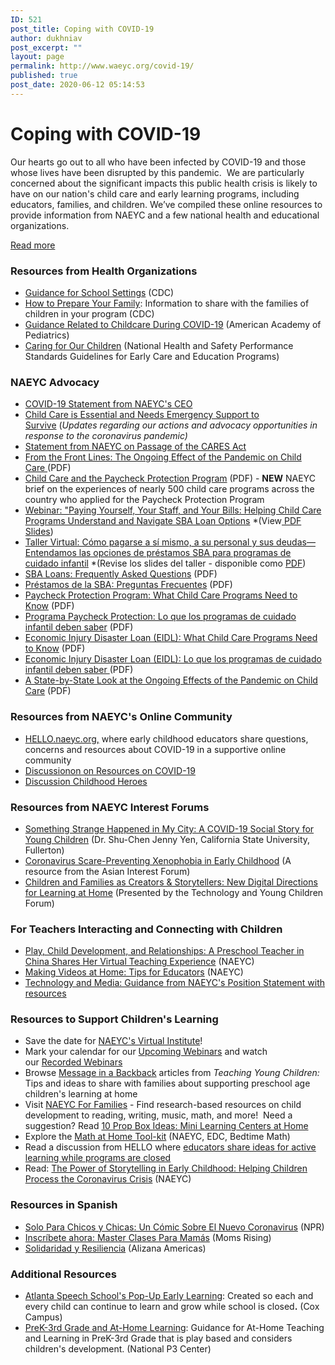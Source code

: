 ```yaml
---
ID: 521
post_title: Coping with COVID-19
author: dukhniav
post_excerpt: ""
layout: page
permalink: http://www.waeyc.org/covid-19/
published: true
post_date: 2020-06-12 05:14:53
---
```

<h1>Coping with COVID-19</h1>		
		<p>Our hearts go out to all who have been infected by COVID-19 and those whose lives have been disrupted by this pandemic.  We are particularly concerned about the significant impacts this public health crisis is likely to have on our nation's child care and early learning programs, including educators, families, and children. We’ve compiled these online resources to provide information from NAEYC and a few national health and educational organizations.</p>		
		<a href="https://www.naeyc.org/resources/topics/covid-19" data-text="Learn more on NAEYC">
				Read more
		</a>
		<h3 dir="ltr">Resources from Health Organizations</h3><ul><li><a href="https://www.cdc.gov/coronavirus/2019-ncov/community/schools-childcare/index.html">Guidance for School Settings</a> (CDC)</li><li><a href="https://www.cdc.gov/coronavirus/2019-ncov/prepare/index.html">How to Prepare Your Family</a>: Information to share with the families of children in your program (CDC)</li><li><a href="https://services.aap.org/en/pages/2019-novel-coronavirus-covid-19-infections/guidance-related-to-childcare-during-covid-19/">Guidance Related to Childcare During COVID-19</a> (American Academy of Pediatrics)</li><li><a href="https://nrckids.org/CFOC" target="_blank" rel="noopener noreferrer">Caring for Our Children</a> (National Health and Safety Performance Standards Guidelines for Early Care and Education Programs)</li></ul><h3 dir="ltr">NAEYC Advocacy</h3><ul dir="ltr"><li><a href="https://www.naeyc.org/resources/blog/naeyc-covid-19-statement">COVID-19 Statement from NAEYC's CEO</a></li><li><a href="https://www.naeyc.org/resources/blog/child-care-needs-emergency-support">Child Care is Essential and Needs Emergency Support to Survive</a> (<em>Updates regarding our actions and advocacy opportunities in response to the coronavirus pandemic)</em></li><li><a href="https://www.naeyc.org/resources/blog/statement-passage-cares-act">Statement from NAEYC on Passage of the CARES Act</a> </li><li><a href="https://www.naeyc.org/sites/default/files/globally-shared/downloads/PDFs/resources/topics/naeyc_coronavirus_ongoingeffectsonchildcare.pdf">From the Front Lines: The Ongoing Effect of the Pandemic on Child Care </a>(PDF)</li><li><a href="https://www.naeyc.org/sites/default/files/globally-shared/downloads/PDFs/our-work/public-policy-advocacy/child_care_and_the_paycheck_protection_program.pdf" target="_blank" rel="noopener noreferrer">Child Care and the Paycheck Protection Program</a> (PDF) - <strong>NEW</strong> NAEYC brief on the experiences of nearly 500 child care programs across the country who applied for the Paycheck Protection Program</li><li><a href="https://register.gotowebinar.com/recording/5780694883809473292">Webinar: "Paying Yourself, Your Staff, and Your Bills: Helping Child Care Programs Understand and Navigate SBA Loan Options</a> *(View<a href="https://www.naeyc.org/sites/default/files/globally-shared/downloads/PDFs/resources/topics/naeyc_sba_loan_webinar_slides.english.pdf"> PDF Slides</a>)</li><li><a href="http://attendee.gotowebinar.com/recording/6697037770007785228">Taller Virtual: Cómo pagarse a sí mismo, a su personal y sus deudas— Entendamos las opciones de préstamos SBA para programas de cuidado infantil</a> *(Revise los slides del taller - disponible como <a href="https://www.naeyc.org/sites/default/files/globally-shared/downloads/PDFs/resources/topics/naeyc_sba_loan_webinarspacondensed_-_final.pdf">PDF</a>) </li><li><a href="https://www.naeyc.org/sites/default/files/globally-shared/downloads/PDFs/our-work/public-policy-advocacy/sba_loan_faqs.pdf" target="_blank" rel="noopener noreferrer">SBA Loans: Frequently Asked Questions</a> (PDF)</li><li><a href="https://www.naeyc.org/sites/default/files/globally-shared/downloads/PDFs/our-work/public-policy-advocacy/sba_loan_faqsspa.pdf" target="_blank" rel="noopener noreferrer">Préstamos de la SBA: Preguntas Frecuentes</a> (PDF)</li><li><a href="https://www.naeyc.org/sites/default/files/globally-shared/downloads/PDFs/resources/topics/naeyc_ppp_for_child_care.final.pdf">Paycheck Protection Program: What Child Care Programs Need to Know</a> (PDF)</li><li><a href="https://www.naeyc.org/sites/default/files/globally-shared/downloads/PDFs/resources/topics/ppp_for_child_care_spanish_1.pdf">Programa Paycheck Protection: Lo que los programas de cuidado infantil deben saber</a> (PDF)</li><li><a href="https://www.naeyc.org/sites/default/files/globally-shared/downloads/PDFs/resources/topics/naeyc_eidl_for_child_care.pdf">Economic Injury Disaster Loan (EIDL): What Child Care Programs Need to Know</a> (PDF)</li><li><a href="https://www.naeyc.org/sites/default/files/globally-shared/downloads/PDFs/resources/topics/eidl-form_economic_injury_disaster_loan_spanish_2.pdf">Economic Injury Disaster Loan (EIDL): Lo que los programas de cuidado infantil deben saber </a>(PDF)</li><li><a href="https://www.naeyc.org/sites/default/files/globally-shared/downloads/PDFs/resources/topics/ongoing_effect_of_pandemic.naeyc_state_by_state.pdf">A State-by-State Look at the Ongoing Effects of the Pandemic on Child Care</a> (PDF)</li></ul><h3>Resources from NAEYC's Online Community</h3><ul dir="ltr"><li><a href="https://hello.naeyc.org/">HELLO.naeyc.org,</a> where early childhood educators share questions, concerns and resources about COVID-19 in a supportive online community</li><li><a href="https://hello.naeyc.org/communities/community-home/digestviewer/viewthread?GroupId=169&amp;MessageKey=a802bb18-a46d-4597-b1e9-ef09680a7271&amp;CommunityKey=f51f9fd4-47c9-4bfd-aca7-23e9f31b601e&amp;tab=digestviewer&amp;ReturnUrl=%2fbrowse%2fallrecentposts">Discussionon on Resources on COVID-19</a></li><li><a href="https://hello.naeyc.org/communities/community-home/digestviewer/viewthread?GroupId=169&amp;MessageKey=421ebe25-e791-4cce-ab4c-7062d278053e&amp;CommunityKey=f51f9fd4-47c9-4bfd-aca7-23e9f31b601e&amp;tab=digestviewer&amp;ReturnUrl=%2fbrowse%2fallrecentposts">Discussion Childhood Heroes</a></li></ul><h3>Resources from NAEYC Interest Forums</h3><ul><li><a href="https://fdafdaa5-78a3-4b52-a60c-bbc1ed5e8667.filesusr.com/ugd/d4e6d3_e6d1e88990374bd59c9de2b3b273e47f.pdf" target="_blank" rel="noopener noreferrer">Something Strange Happened in My City: A COVID-19 Social Story for Young Children</a> (Dr. Shu-Chen Jenny Yen, California State University, Fullerton)</li><li><a title="Coronavirus Scare-Preventing Xenophobia in Early Childhood" href="https://sandybabaece.wixsite.com/covid19referencelist" target="_blank" rel="noopener noreferrer">Coronavirus Scare-Preventing Xenophobia in Early Childhood</a> (A resource from the Asian Interest Forum)</li><li><a href="https://psu.zoom.us/rec/play/ucIkcr-hqWk3SNGQ4gSDBPIrW9TuJ_ish3RL__QMzB6zUXNRNQCuY-EbN-qD-7wemo1rvUUsTnO6vWrh?continueMode=true&amp;_x_zm_rtaid=CAJ6jr_vQvS5bvh5ld8vYQ.1586447131997.fbd97faf2439566cfa54aadf9ad2f60c&amp;_x_zm_rhtaid=633">Children and Families as Creators &amp; Storytellers: New Digital Directions for Learning at Home</a> (Presented by the Technology and Young Children Forum)</li></ul><h3 dir="ltr">For Teachers Interacting and Connecting with Children</h3><ul><li><a href="https://www.naeyc.org/resources/pubs/tyc/apr2020/play-child-development-and-relationships">Play, Child Development, and Relationships: A Preschool Teacher in China Shares Her Virtual Teaching Experience</a> (NAEYC)</li><li><a href="https://www.naeyc.org/resources/blog/making-videos-home-tips-educators">Making Videos at Home: Tips for Educators</a> (NAEYC)</li><li><a href="https://www.naeyc.org/resources/topics/technology-and-media">Technology and Media: Guidance from NAEYC's Position Statement with resources</a></li></ul><h3 dir="ltr">Resources to Support Children's Learning</h3><ul><li>Save the date for <a href="https://www.naeyc.org/virtual-institute">NAEYC's Virtual Institute</a>!</li><li>Mark your calendar for our <a href="https://www.naeyc.org/events/trainings-webinars/upcoming-webinars">Upcoming Webinars</a> and watch our <a href="https://www.naeyc.org/events/trainings-webinars/recorded-webinars">Recorded Webinars</a> </li><li>Browse <a href="https://www.naeyc.org/resources/topics/message-backpack">Message in a Backback</a> articles from <em>Teaching Young Children:</em> Tips and ideas to share with families about supporting preschool age children's learning at home</li><li>Visit <a href="https://www.naeyc.org/our-work/for-families">NAEYC For Families</a> - Find research-based resources on child development to reading, writing, music, math, and more!  Need a suggestion? Read <a href="https://www.naeyc.org/our-work/families/10-prop-box-ideas-mini-learning-centers-home">10 Prop Box Ideas: Mini Learning Centers at Home</a></li><li>Explore the <a href="https://www.naeyc.org/math-at-home">Math at Home Tool-kit</a> (NAEYC, EDC, Bedtime Math)</li><li>Read a discussion from HELLO where <a href="https://hello.naeyc.org/communities/community-home/digestviewer/viewthread?MessageKey=7db13355-d648-4cbd-93da-c9d16a09c268&amp;CommunityKey=f51f9fd4-47c9-4bfd-aca7-23e9f31b601e&amp;tab=digestviewer#bm7db13355-d648-4cbd-93da-c9d16a09c268">educators share ideas for active learning while programs are closed</a></li><li>Read: <a href="https://www.naeyc.org/resources/blog/power-storytelling-helping-children-process-crisis">The Power of Storytelling in Early Childhood: Helping Children Process the Coronavirus Crisis</a> (NAEYC)</li></ul><h3>Resources in Spanish</h3><ul><li><a href="https://www.npr.org/sections/goatsandsoda/2020/04/01/822540659/solo-para-chicos-y-chicas-un-c-mic-sobre-el-nuevo-coronavirus">Solo Para Chicos y Chicas: Un Cómic Sobre El Nuevo Coronavirus</a> (NPR)</li><li><a href="https://action.momsrising.org/survey/master-clases/%20#COVIDCoping%20#COVIDResources">Inscríbete ahora: Master Clases Para Mamás</a> (Moms Rising)</li><li><a href="https://www.alianzaamericas.org/solidaridad-y-resiliencia/">Solidaridad y Resiliencia</a> (Alizana Americas)</li></ul><h3>Additional Resources</h3><ul><li><a href="https://www.coxcampus.org/pop-up-early-learning/">Atlanta Speech School's Pop-Up Early Learning</a>: Created so each and every child can continue to learn and grow while school is closed<strong>.</strong> (Cox Campus)</li><li><a href="https://nationalp-3center.org/wp-content/uploads/2020/03/PreK-3rd-At-Home_24Mar2020_FINAL.pdf">PreK-3rd Grade and At-Home Learning</a>: Guidance for At-Home Teaching and Learning in PreK-3rd Grade that is play based and considers children's development. (National P3 Center)</li></ul>